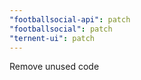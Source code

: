 ```yaml
---
"footballsocial-api": patch
"footballsocial": patch
"ternent-ui": patch
---
```


Remove unused code
